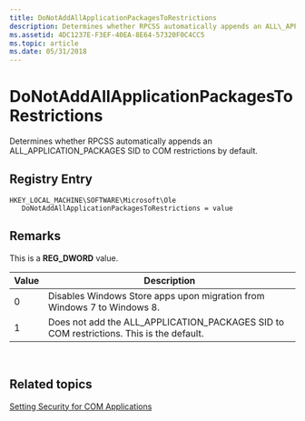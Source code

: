```yaml
---
title: DoNotAddAllApplicationPackagesToRestrictions
description: Determines whether RPCSS automatically appends an ALL\_APPLICATION\_PACKAGES SID to COM restrictions by default.
ms.assetid: 4DC1237E-F3EF-40EA-8E64-57320F0C4CC5
ms.topic: article
ms.date: 05/31/2018
---
```


# DoNotAddAllApplicationPackagesToRestrictions

Determines whether RPCSS automatically appends an ALL\_APPLICATION\_PACKAGES SID to COM restrictions by default.

## Registry Entry

```
HKEY_LOCAL_MACHINE\SOFTWARE\Microsoft\Ole
   DoNotAddAllApplicationPackagesToRestrictions = value
```

## Remarks

This is a **REG\_DWORD** value.



| Value | Description                                                                               |
|-------|-------------------------------------------------------------------------------------------|
| 0     | Disables Windows Store apps upon migration from Windows 7 to Windows 8.                   |
| 1     | Does not add the ALL\_APPLICATION\_PACKAGES SID to COM restrictions. This is the default. |



 

## Related topics

<dl> <dt>

[Setting Security for COM Applications](setting-security-for-com-applications.md)
</dt> </dl>

 

 




